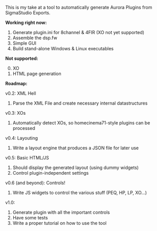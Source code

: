 This is my take at a tool to automatically generate Aurora Plugins from SigmaStudio Exports.

**Working right now:**

1. Generate plugin.ini for 8channel & 4FIR (XO not yet supported)
1. Assemble the dsp.fw
1. Simple GUI
1. Build stand-alone Windows & Linux executables

**Not supported:**

0. XO
0. HTML page generation

**Roadmap:**

v0.2: XML Hell

1. Parse the XML File and create necessary internal datastructures

v0.3: XOs

1. Automatically detect XOs, so homecinema71-style plugins can be processed

v0.4: Layouting

1. Write a layout engine that produces a JSON file for later use

v0.5: Basic HTML/JS

1. Should display the generated layout (using dummy widgets)
1. Control plugin-independent settings

v0.6 (and beyond): Controls!

1. Write JS widgets to control the various stuff (PEQ, HP, LP, XO...)

v1.0:

1. Generate plugin with all the important controls
1. Have some tests
1. Write a proper tutorial on how to use the tool
